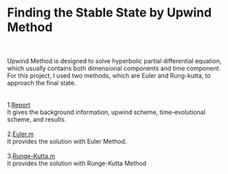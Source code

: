 # Finding the Stable State by Upwind Method
<br><br>Upwind Method is designed to solve hyperbolic partial differential equation, which usually contains both dimensional components and time component.<br>
For this project, I used two methods, which are Euler and Rung-kutta, to approach the final state.
<br><br><br>
1.[Report](https://github.com/yyywrz/PHYSICS-PROJECT/blob/master/4/upwind.pdf)
<br>It gives the background information, upwind scheme, time-evolutional scheme, and results.
<br><br>
2.[Euler.m](https://github.com/yyywrz/PHYSICS-PROJECT/blob/master/4/upwindEuler.m)<br>
It provides the solution with Euler Method.
<br><br>
3.[Runge-Kutta.m](https://github.com/yyywrz/PHYSICS-PROJECT/blob/master/4/upwindRK.m)<br>
It provides the solution with Runge-Kutta Method
